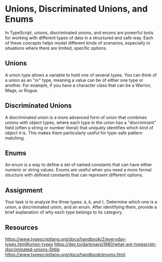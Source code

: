 # Unions, Discriminated Unions, and Enums

In TypeScript, unions, discriminated unions, and enums are powerful tools for working with different types of data in a structured and safe way. Each of these concepts helps model different kinds of scenarios, especially in situations where there are limited, specific options.

## Unions

A union type allows a variable to hold one of several types. You can think of a union as an "or" type, meaning a value can be of either one type or another. For example, if you have a character class that can be a Warrior, Mage, or Rogue.

## Discriminated Unions

A discriminated union is a more advanced form of union that combines unions with object types, where each type in the union has a "discriminant" field (often a string or number literal) that uniquely identifies which kind of object it is. This makes them particularly useful for type-safe pattern matching.

## Enums

An enum is a way to define a set of named constants that can have either numeric or string values. Enums are useful when you need a more formal structure with defined constants that can represent different options.

## Assignment

Your task is to analyze the three types: `A`, `B`, and `C`. Determine which one is a union, a discriminated union, and an enum. After identifying them, provide a brief explanation of why each type belongs to its category.

## Resources

https://www.typescriptlang.org/docs/handbook/2/everyday-types.html#union-types
https://dev.to/darkmavis1980/what-are-typescript-discriminated-unions-5hbb
https://www.typescriptlang.org/docs/handbook/enums.html
